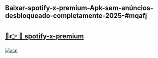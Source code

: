 ## Baixar-spotify-x-premium-Apk-sem-anúncios-desbloqueado-completamente-2025-#mqafj

# <h2><a href="https://ainizakaria.my?title=spotify-x-premium&ref=20M">🔗👉 🔴 spotify-x-premium</a></h2>

[![acn](https://github.com/user-attachments/assets/0f9c940e-d8b0-45ae-aac7-cd30a18b3e1c)](https://ainizakaria.my?title=spotify-x-premium&ref=20M)

